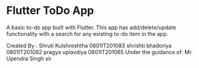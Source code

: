 # Flutter ToDo App

A basic to-do app built with Flutter. This app has add/delete/update functionality with a search for any existing to-do item in the app.

Created By :
Shruti Kulshreshtha 0801IT201083
shrishti bhadoriya 0801IT201082
pragya uplavdiya 0801IT201065
Under the guidance of:
Mr. Upendra Singh sir

